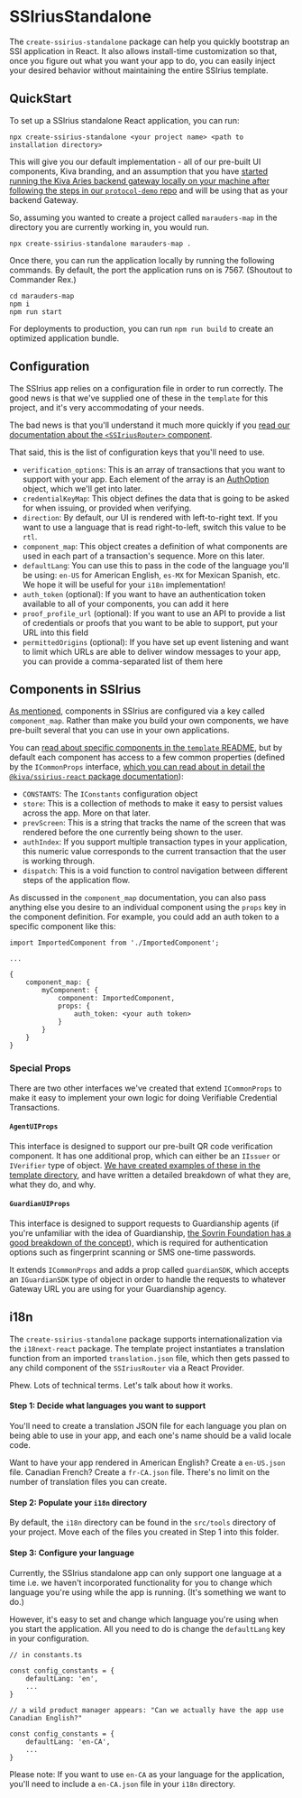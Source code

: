 # SSIriusStandalone

The `create-ssirius-standalone` package can help you quickly bootstrap an SSI application in React. It also allows install-time customization so that, once you figure out what you want your app to do, you can easily inject your desired behavior without maintaining the entire SSIrius template.

## QuickStart

To set up a SSIrius standalone React application, you can run:

```
npx create-ssirius-standalone <your project name> <path to installation directory>
```

This will give you our default implementation - all of our pre-built UI components, Kiva branding, and an assumption that you have [started running the Kiva Aries backend gateway locally on your machine after following the steps in our `protocol-demo` repo](https://github.com/kiva/protocol-integration-tests#setup) and will be using that as your backend Gateway.

So, assuming you wanted to create a project called `marauders-map` in the directory you are currently working in, you would run.

```
npx create-ssirius-standalone marauders-map .
```

Once there, you can run the application locally by running the following commands. By default, the port the application runs on is 7567. (Shoutout to Commander Rex.)

```
cd marauders-map
npm i
npm run start
```

For deployments to production, you can run `npm run build` to create an optimized application bundle.

## Configuration

The SSIrius app relies on a configuration file in order to run correctly. The good news is that we've supplied one of these in the `template` for this project, and it's very accommodating of your needs.

The bad news is that you'll understand it much more quickly if you [read our documentation about the `<SSIriusRouter>` component](https://github.com/kiva/ssi-wizard-sdk/tree/main/react-core).

That said, this is the list of configuration keys that you'll need to use.

* `verification_options`: This is an array of transactions that you want to support with your app. Each element of the array is an [AuthOption](https://github.com/kiva/ssi-wizard-sdk/blob/main/react-core/src/interfaces/AuthOptionInterfaces.ts) object, which we'll get into later.
* `credentialKeyMap`: This object defines the data that is going to be asked for when issuing, or provided when verifying.
* `direction`: By default, our UI is rendered with left-to-right text. If you want to use a language that is read right-to-left, switch this value to be `rtl`.
* `component_map`: This object creates a definition of what components are used in each part of a transaction's sequence. More on this later.
* `defaultLang`: You can use this to pass in the code of the language you'll be using: `en-US` for American English, `es-MX` for Mexican Spanish, etc. We hope it will be useful for your `i18n` implementation!
* `auth_token` (optional): If you want to have an authentication token available to all of your components, you can add it here
* `proof_profile_url` (optional): If you want to use an API to provide a list of credentials or proofs that you want to be able to support, put your URL into this field
* `permittedOrigins` (optional): If you have set up event listening and want to limit which URLs are able to deliver window messages to your app, you can provide a comma-separated list of them here

## Components in SSIrius

[As mentioned](https://github.com/kiva/ssi-wizard-sdk/tree/main/react-core), components in SSIrius are configured via a key called `component_map`. Rather than make you build your own components, we have pre-built several that you can use in your own applications.

You can [read about specific components in the `template` README](https://github.com/kiva/ssi-wizard-sdk/tree/main/create-ssirius-standalone/template/src/preBuilt), but by default each component has access to a few common properties (defined by the `ICommonProps` interface, [which you can read about in detail the `@kiva/ssirius-react` package documentation](https://github.com/kiva/ssi-wizard-sdk/tree/main/react-core)):

* `CONSTANTS`: The `IConstants` configuration object
* `store`: This is a collection of methods to make it easy to persist values across the app. More on that later.
* `prevScreen`: This is a string that tracks the name of the screen that was rendered before the one currently being shown to the user.
* `authIndex`: If you support multiple transaction types in your application, this numeric value corresponds to the current transaction that the user is working through.
* `dispatch`: This is a void function to control navigation between different steps of the application flow.

As discussed in the `component_map` documentation, you can also pass anything else you desire to an individual component using the `props` key in the component definition. For example, you could add an auth token to a specific component like this:

```
import ImportedComponent from './ImportedComponent';

...

{
    component_map: {
        myComponent: {
            component: ImportedComponent,
            props: {
                auth_token: <your auth token>
            }
        }
    }
}
```

### Special Props

There are two other interfaces we've created that extend `ICommonProps` to make it easy to implement your own logic for doing Verifiable Credential Transactions.

#### `AgentUIProps`

This interface is designed to support our pre-built QR code verification component. It has one additional prop, which can either be an `IIssuer` or `IVerifier` type of object. [We have created examples of these in the template directory](https://github.com/kiva/ssi-wizard-sdk/tree/main/create-ssirius-standalone/template/src/examples/agents), and have written a detailed breakdown of what they are, what they do, and why.

#### `GuardianUIProps`

This interface is designed to support requests to Guardianship agents (if you're unfamiliar with the idea of Guardianship, [the Sovrin Foundation has a good breakdown of the concept](https://sovrin.org/guardianship/)), which is required for authentication options such as fingerprint scanning or SMS one-time passwords.

It extends `ICommonProps` and adds a prop called `guardianSDK`, which accepts an `IGuardianSDK` type of object in order to handle the requests to whatever Gateway URL you are using for your Guardianship agency.

## i18n

The `create-ssirius-standalone` package supports internationalization via the `i18next-react` package. The template project instantiates a translation function from an imported `translation.json` file, which then gets passed to any child component of the `SSIriusRouter` via a React Provider.

Phew. Lots of technical terms. Let's talk about how it works.

#### Step 1: Decide what languages you want to support

You'll need to create a translation JSON file for each language you plan on being able to use in your app, and each one's name should be a valid locale code.

Want to have your app rendered in American English? Create a `en-US.json` file. Canadian French? Create a `fr-CA.json` file. There's no limit on the number of translation files you can create.

#### Step 2: Populate your `i18n` directory

By default, the `i18n` directory can be found in the `src/tools` directory of your project. Move each of the files you created in Step 1 into this folder.

#### Step 3: Configure your language

Currently, the SSIrius standalone app can only support one language at a time i.e. we haven't incorporated functionality for you to change which language you're using while the app is running. (It's something we want to do.)

However, it's easy to set and change which language you're using when you start the application. All you need to do is change the `defaultLang` key in your configuration.

```
// in constants.ts

const config_constants = {
    defaultLang: 'en',
    ...
}

// a wild product manager appears: "Can we actually have the app use Canadian English?"

const config_constants = {
    defaultLang: 'en-CA',
    ...
}
```

Please note: If you want to use `en-CA` as your language for the application, you'll need to include a `en-CA.json` file in your `i18n` directory.
